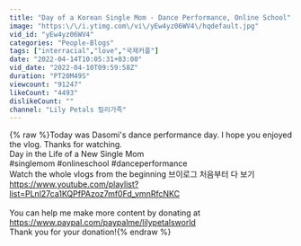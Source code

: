 ```yaml
---
title: "Day of a Korean Single Mom - Dance Performance, Online School"
image: "https:\/\/i.ytimg.com\/vi\/yEw4yz06WV4\/hqdefault.jpg"
vid_id: "yEw4yz06WV4"
categories: "People-Blogs"
tags: ["interracial","love","국제커플"]
date: "2022-04-14T10:05:31+03:00"
vid_date: "2022-04-10T09:59:58Z"
duration: "PT20M49S"
viewcount: "91247"
likeCount: "4493"
dislikeCount: ""
channel: "Lily Petals 릴리가족"
---
```

{% raw %}Today was Dasomi's dance performance day. I hope you enjoyed the vlog. Thanks for watching.<br />Day in the Life of a New Single Mom<br />#singlemom #onlineschool #danceperformance<br />Watch the whole vlogs from the beginning 브이로그 처음부터 다 보기<br /><a rel="nofollow" target="blank" href="https://www.youtube.com/playlist?list=PLnl27ca1KQPfPAzoz7mf0Fd_vmnRfcNKC">https://www.youtube.com/playlist?list=PLnl27ca1KQPfPAzoz7mf0Fd_vmnRfcNKC</a><br /><br />You can help me make more content by donating at<br /><a rel="nofollow" target="blank" href="https://www.paypal.com/paypalme/lilypetalsworld">https://www.paypal.com/paypalme/lilypetalsworld</a><br />Thank you for your donation!{% endraw %}
